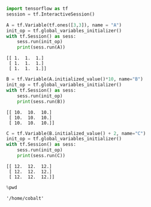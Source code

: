 

```python
import tensorflow as tf
session = tf.InteractiveSession()
```


```python
A = tf.Variable(tf.ones([3,3]), name = "A")
init_op = tf.global_variables_initializer()
with tf.Session() as sess:
    sess.run(init_op)
    print(sess.run(A))
```

    [[ 1.  1.  1.]
     [ 1.  1.  1.]
     [ 1.  1.  1.]]



```python
B = tf.Variable(A.initialized_value()*10, name="B")
init_op = tf.global_variables_initializer()
with tf.Session() as sess:
    sess.run(init_op)
    print(sess.run(B))
```

    [[ 10.  10.  10.]
     [ 10.  10.  10.]
     [ 10.  10.  10.]]



```python
C = tf.Variable(B.initialized_value() + 2, name="C")
init_op = tf.global_variables_initializer()
with tf.Session() as sess:
    sess.run(init_op)
    print(sess.run(C))
```

    [[ 12.  12.  12.]
     [ 12.  12.  12.]
     [ 12.  12.  12.]]



```python
%pwd
```




    '/home/cobalt'




```python

```
